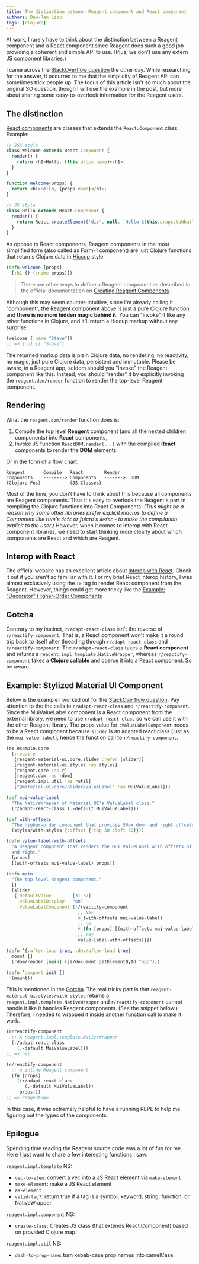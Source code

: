 ```yaml
---
title: The distinction between Reagent component and React component
authors: Daw-Ran Liou
tags: [clojure]
---
```


At work, I rarely have to think about the distinction between a Reagent
component and a React component since Reagent does such a good job providing a
coherent and simple API to use. (Plus, we don't use any extern JS component
libraries.)

I came across the [StackOverflow question] the other day. While researching for
the answer, it occurred to me that the simplicity of Reagent API can sometimes
trick people up. The focus of this article isn't so much about the original SO
question, though I will use the example in the post, but more about sharing some
easy-to-overlook information for the Reagent users.

## The distinction

[React components] are classes that extends the `React.Component`
class. Example:

```js
// JSX style
class Welcome extends React.Component {
  render() {
    return <h1>Hello, {this.props.name}</h1>;
  }
}

function Welcome(props) {
  return <h1>Hello, {props.name}</h1>;
}

// JS style
class Hello extends React.Component {
  render() {
    return React.createElement('div', null, `Hello ${this.props.toWhat}`);
  }
}
```

As oppose to React components, Reagent components in the most simplified form
(also called as Form-1 component) are just Clojure functions that returns
Clojure data in [Hiccup] style.

```clj
(defn welcome [props]
  [:h1 {} (:name props)])
```

> There are other ways to define a Reagent component as described in the
> official documentation on [Creating Reagent Components].

Although this may seem counter-intuitive, since I'm already calling it
"component", the Reagent component above is just a pure Clojure function and
**there is no more hidden magic behind it**. You can "invoke" it like any other
functions in Clojure, and it'll return a Hiccup markup without any surprise:

```clj
(welcome {:name "Steve"})
;; => [:h1 {} "Steve"]
```

The returned markup data is plain Clojure data, no rendering, no reactivity, no
magic, just pure Clojure data, persistent and immutable. Please be aware, in a
Reagent app, seldom should you "invoke" the Reagent component like
this. Instead, you should "render" it by explicitly invoking the
`reagent.dom/render` function to render the top-level Reagent component.

## Rendering

What the `reagent.dom/render` function does is:

1. Compile the top level **Reagent** component (and all the nested children
   components) into **React** components,
1. Invoke JS function `ReactDOM.render(...)` with the compiled **React**
   components to render the **DOM** elements.

Or in the form of a flow chart:

```
Reagent       Compile   React        Render
Components    --------> Components   ------->  DOM
(Clojure Fns)           (JS Classes)
```

Most of the time, you don't have to think about this because all components are
Reagent components. Thus it's easy to overlook the Reagent's part in compiling
the Clojure functions into React Components. _(This might be a reason why some
other libraries prefer explicit macros to define a Component like rum's `defc`
or fulcro's `defsc` - to make the compilation explicit to the user.)_ However,
when it comes to interop with React component libraries, we need to start
thinking more clearly about which components are React and which are Reagent.

## Interop with React

The official website has an excellent article about [Interop with React]. Check
it out if you aren't so familiar with it. For my brief React interop history, I
was almost exclusively using the `:>` tag to render React component from the
Reagent. However, things could get more tricky like the [Example: "Decorator"
Higher-Order Components]

## Gotcha

Contrary to my instinct, `r/adapt-react-class` isn't the reverse of
`r/reactify-component`. That is, a React component won't make it a round trip
back to itself after threading through `r/adapt-react-class` and
`r/reactify-component`. The `r/adapt-react-class` takes a **React component**
and returns a `reagent.impl.template.NativeWrapper`, whereas
`r/reactify-component` takes a **Clojure callable** and coerce it into a React
component. So be aware.

## Example: Stylized Material UI Component

Below is the example I worked out for the [StackOverflow question]. Pay
attention to the the calls to `r/adapt-react-class` and
`r/reactify-component`. Since the MuiValueLabel component is a React component
from the external library, we need to use `r/adapt-react-class` so we can use it
with the other Reagent library. The props value for `:ValueLabelComponent` needs
to be a React component because `slider` is an adapted react class (just as the
`mui-value-label`), hence the function call to `r/reactify-component`.

```clj
(ns example.core
  (:require
   [reagent-material-ui.core.slider :refer [slider]]
   [reagent-material-ui.styles :as styles]
   [reagent.core :as r]
   [reagent.dom :as rdom]
   [reagent.impl.util :as rutil]
   ["@material-ui/core/Slider/ValueLabel" :as MuiValueLabel]))

(def mui-value-label
  "The NativeWrapper of Material UI's ValueLabel class."
  (r/adapt-react-class (.-default MuiValueLabel)))

(def with-offsets
  "The higher-order component that provides 50px down and right offsets."
  (styles/with-styles {:offset {:top 50 :left 50}}))

(defn value-label-with-offsets
  "A Reagent component that renders the MUI ValueLabel with offsets of 50px down
  and right."
  [props]
  [(with-offsets mui-value-label) props])

(defn main
  "The top level Reagent component."
  []
  [slider
   {:defaultValue        [31 37]
    :valueLabelDisplay   "on"
    :ValueLabelComponent (r/reactify-component
                           ;; Nay
                           #_(with-offsets mui-value-label)
                           ;; Ok
                           #_(fn [props] [(with-offsets mui-value-label) props])
                           ;; Yay
                           value-label-with-offsets)}])

(defn ^{:after-load true, :dev/after-load true}
  mount []
  (rdom/render [main] (js/document.getElementById "app")))

(defn ^:export init []
  (mount))
```

This is mentioned in the [Gotcha](#gotcha). The real tricky part is that
`reagent-material-ui.styles/with-styles` returns a
`reagent.impl.template.NativeWrapper` and `r/reactify-component` cannot handle
it like it handles Reagent components. (See the snippet below.) Therefore, I
needed to wrapped it inside another function call to make it work.

```clj
(r/reactify-component
  ;; A reagent.impl.template.NativeWrapper
  (r/adapt-react-class
    (.-default MuiValueLabel)))
;; => nil

(r/reactify-component
  ;; A inline Reagent component
  (fn [props]
    [(r/adapt-react-class
       (.-default MuiValueLabel))
     props]))
;; => reagent<N>
```

In this case, it was extremely helpful to have a running REPL to help me
figuring out the types of the components.

## Epilogue

Spending time reading the Reagent source code was a lot of fun for me. Here I
just want to share a few interesting functions I saw:

`reagent.impl.template` NS:
- `vec-to-elem`: convert a vec into a JS React element via `make-element`
- `make-element`: make a JS React element
- `as-element`
- `valid-tag?`: return true if a tag is a symbol, keyword, string, function, or
  NativeWrapper.

`reagent.impl.component` NS:
- `create-class`: Creates JS class (that extends React.Component) based on
  provided Clojure map.

`reagent.impl.util` NS:
- `dash-to-prop-name`: turn kebab-case prop names into camelCase.


[Interop with React]: https://cljdoc.org/d/reagent/reagent/1.0.0/doc/tutorials/interop-with-react

[StackOverflow question]: https://stackoverflow.com/q/66714919

[reagent]: https://github.com/reagent-project/reagent/

[React Components]: https://reactjs.org/docs/react-component.html

[Hiccup]: https://github.com/weavejester/hiccup

[Creating Reagent Components]: https://cljdoc.org/d/reagent/reagent/1.0.0/doc/tutorials/creating-reagent-components

[Example: "Decorator" Higher-Order Components]: https://cljdoc.org/d/reagent/reagent/1.0.0/doc/tutorials/interop-with-react#example-decorator-higher-order-components
